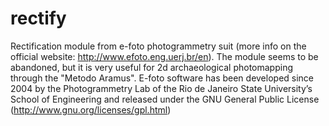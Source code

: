 rectify
=======

Rectification module from e-foto photogrammetry suit (more info on the official website: http://www.efoto.eng.uerj.br/en). The module seems to be abandoned, but it is very useful for 2d archaeological photomapping through the "Metodo Aramus". E-foto software has been developed since 2004 by the Photogrammetry Lab of the Rio de Janeiro State University’s School of Engineering and released under the GNU General Public License (http://www.gnu.org/licenses/gpl.html)
